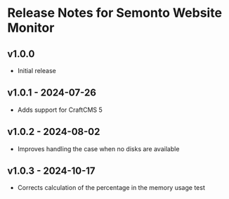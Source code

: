 # Release Notes for Semonto Website Monitor

## v1.0.0
- Initial release

## v1.0.1 - 2024-07-26
- Adds support for CraftCMS 5

## v1.0.2 - 2024-08-02
- Improves handling the case when no disks are available

## v1.0.3 - 2024-10-17
- Corrects calculation of the percentage in the memory usage test
